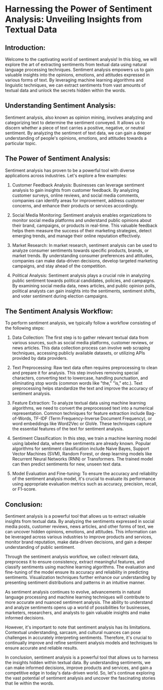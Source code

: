 # Harnessing the Power of Sentiment Analysis: Unveiling Insights from Textual Data

## Introduction:
Welcome to the captivating world of sentiment analysis! In this blog, we will explore the art of extracting sentiments from textual data using natural language processing techniques. Sentiment analysis empowers us to gain valuable insights into the opinions, emotions, and attitudes expressed in various forms of text. By leveraging machine learning algorithms and linguistic techniques, we can extract sentiments from vast amounts of textual data and unlock the secrets hidden within the words.

## Understanding Sentiment Analysis:
Sentiment analysis, also known as opinion mining, involves analyzing and categorizing text to determine the sentiment conveyed. It allows us to discern whether a piece of text carries a positive, negative, or neutral sentiment. By analyzing the sentiment of text data, we can gain a deeper understanding of people's opinions, emotions, and attitudes towards a particular topic.

## The Power of Sentiment Analysis:
Sentiment analysis has proven to be a powerful tool with diverse applications across industries. Let's explore a few examples:

1. Customer Feedback Analysis:
Businesses can leverage sentiment analysis to gain insights from customer feedback. By analyzing customer surveys, online reviews, and social media comments, companies can identify areas for improvement, address customer concerns, and enhance their products or services accordingly.

2. Social Media Monitoring:
Sentiment analysis enables organizations to monitor social media platforms and understand public opinions about their brand, campaigns, or products in real-time. This valuable feedback helps them measure the success of their marketing strategies, detect emerging trends, and manage their online reputation effectively.

3. Market Research:
In market research, sentiment analysis can be used to analyze consumer sentiments towards specific products, brands, or market trends. By understanding consumer preferences and attitudes, companies can make data-driven decisions, develop targeted marketing campaigns, and stay ahead of the competition.

4. Political Analysis:
Sentiment analysis plays a crucial role in analyzing public sentiment towards political candidates, policies, and campaigns. By examining social media data, news articles, and public opinion polls, political analysts can gain insights into the sentiments, sentiment shifts, and voter sentiment during election campaigns.

## The Sentiment Analysis Workflow:
To perform sentiment analysis, we typically follow a workflow consisting of the following steps:

1. Data Collection:
The first step is to gather relevant textual data from various sources, such as social media platforms, customer reviews, or news articles. This data collection process can involve web scraping techniques, accessing publicly available datasets, or utilizing APIs provided by data providers.

2. Text Preprocessing:
Raw text data often requires preprocessing to clean and prepare it for analysis. This step involves removing special characters, converting text to lowercase, handling punctuation, and eliminating stop words (common words like "the," "is," etc.). Text preprocessing helps standardize the text and improve the accuracy of sentiment analysis.

3. Feature Extraction:
To analyze textual data using machine learning algorithms, we need to convert the preprocessed text into a numerical representation. Common techniques for feature extraction include Bag-of-Words, TF-IDF (Term Frequency-Inverse Document Frequency), or word embeddings like Word2Vec or GloVe. These techniques capture the essential features of the text for sentiment analysis.

4. Sentiment Classification:
In this step, we train a machine learning model using labeled data, where the sentiments are already known. Popular algorithms for sentiment classification include Naive Bayes, Support Vector Machines (SVM), Random Forest, or deep learning models like Recurrent Neural Networks (RNN) or Transformers. The trained model can then predict sentiments for new, unseen text data.

5. Model Evaluation and Fine-tuning:
To ensure the accuracy and reliability of the sentiment analysis model, it's crucial to evaluate its performance using appropriate evaluation metrics such as accuracy, precision, recall, or F1-score.

## Conclusion:
Sentiment analysis is a powerful tool that allows us to extract valuable insights from textual data. By analyzing the sentiments expressed in social media posts, customer reviews, news articles, and other forms of text, we can uncover hidden opinions, emotions, and attitudes. This information can be leveraged across various industries to improve products and services, monitor brand reputation, make data-driven decisions, and gain a deeper understanding of public sentiment.

Through the sentiment analysis workflow, we collect relevant data, preprocess it to ensure consistency, extract meaningful features, and classify sentiments using machine learning algorithms. The evaluation and fine-tuning of the model ensure its accuracy and reliability in predicting sentiments. Visualization techniques further enhance our understanding by presenting sentiment distributions and patterns in an intuitive manner.

As sentiment analysis continues to evolve, advancements in natural language processing and machine learning techniques will contribute to more accurate and nuanced sentiment analysis. The ability to understand and analyze sentiments opens up a world of possibilities for businesses, marketers, researchers, and analysts to gain valuable insights and make informed decisions.

However, it's important to note that sentiment analysis has its limitations. Contextual understanding, sarcasm, and cultural nuances can pose challenges in accurately interpreting sentiments. Therefore, it's crucial to continually improve and refine sentiment analysis models and techniques to ensure accurate and reliable results.

In conclusion, sentiment analysis is a powerful tool that allows us to harness the insights hidden within textual data. By understanding sentiments, we can make informed decisions, improve products and services, and gain a competitive edge in today's data-driven world. So, let's continue exploring the vast potential of sentiment analysis and uncover the fascinating stories that lie within the words.
